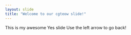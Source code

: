 ```yaml
---
layout: slide
title: "Welcome to our cgteow slide!"
---
```

This is my awesome Yes slide
Use the left arrow to go back!
